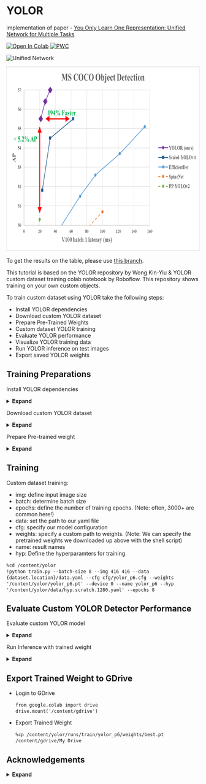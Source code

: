 # YOLOR
implementation of paper - [You Only Learn One Representation: Unified Network for Multiple Tasks](https://arxiv.org/abs/2105.04206)

[![Open In Colab](https://colab.research.google.com/assets/colab-badge.svg)](https://colab.research.google.com/drive/1NIghFeKQGFRVRPh553JaQXeIMlI1xh95#)
[![PWC](https://img.shields.io/endpoint.svg?url=https://paperswithcode.com/badge/you-only-learn-one-representation-unified/real-time-object-detection-on-coco)](https://paperswithcode.com/sota/real-time-object-detection-on-coco?p=you-only-learn-one-representation-unified)

![Unified Network](https://github.com/WongKinYiu/yolor/blob/main/figure/unifued_network.png)

<img src="https://github.com/WongKinYiu/yolor/blob/main/figure/performance.png" height="480">

To get the results on the table, please use [this branch](https://github.com/WongKinYiu/yolor/tree/paper).

This tutorial is based on the YOLOR repository by Wong Kin-Yiu & YOLOR custom dataset training colab notebook by Roboflow. This repository shows training on your own custom objects.

To train custom dataset using YOLOR take the following steps:

* Install YOLOR dependencies
* Download custom YOLOR dataset
* Prepare Pre-Trained Weights
* Custom dataset YOLOR training
* Evaluate YOLOR performance
* Visualize YOLOR training data
* Run YOLOR inference on test images
* Export saved YOLOR weights

## Training Preparations

Install YOLOR dependencies
<details><summary> <b>Expand</b> </summary>

* clone YOLOR repository
      
      !git clone https://github.com/Setiawanfikri/yolor.git
      %cd yolor
      !git reset --hard eb3ef0b7472413d6740f5cde39beb1a2f5b8b5d1
  
* Install necessary dependencies
      
      !pip install -qr requirements.txt
  
* Install Mish CUDA
  
      !git clone https://github.com/JunnYu/mish-cuda
      %cd mish-cuda
      !git reset --hard 6f38976064cbcc4782f4212d7c0c5f6dd5e315a8
      !python setup.py build install
      %cd ..
  
* Install PyTorch Wavelets
      
      !git clone https://github.com/fbcotter/pytorch_wavelets
      %cd pytorch_wavelets
      !pip install .
      %cd ..

</details>

Download custom YOLOR dataset
<details><summary> <b>Expand</b> </summary>
  
* Install Roboflow dependencies
  
      !pip install -q roboflow
      from roboflow import Roboflow
      rf = Roboflow(model_format="yolov5", notebook="roboflow-yolor")
  
* Download Dataset from Roboflow
    
      %cd /content/yolor
      from roboflow import Roboflow
      rf = Roboflow(api_key="85cNlMEKyhhCdduuKla4")
      project = rf.workspace("joseph-nelson").project("uno-cards")
      dataset = project.version(3).download("yolov5")
  
* See YAML category/class
      
      %cat {dataset.location}/data.yaml

</details>

Prepare Pre-trained weight
<details><summary> <b>Expand</b> </summary>

* Get pretrained YOLOR_p6.pt
      
      %cd /content/yolor
      !pip install gdown
      !gdown "https://drive.google.com/uc?id=1Tdn3yqpZ79X7R1Ql0zNlNScB1Dv9Fp76"
    
* Prepare YOLOR YAML configuration
      
      import yaml
      with open(dataset.location + "/data.yaml") as f:
          dataMap = yaml.safe_load(f)

      num_classes = len(dataMap['names'])
      num_filters = (num_classes + 5) * 3
      from IPython.core.magic import register_line_cell_magic

      @register_line_cell_magic
      def writetemplate(line, cell):
          with open(line, 'w') as f:
              f.write(cell.format(**globals()))

* Write YAML configuration
      [here](https://github.com/Setiawanfikri/Training/blob/main/YAML%20configuration)
      copy and paste to colab environment

</details>

## Training

Custom dataset training:
 * img: define input image size
 * batch: determine batch size
 * epochs: define the number of training epochs. (Note: often, 3000+ are common here!)
 * data: set the path to our yaml file
 * cfg: specify our model configuration
 * weights: specify a custom path to weights. (Note: We can specify the pretrained weights we downloaded up above with the shell script)
 * name: result names
 * hyp: Define the hyperparamters for training

```
%cd /content/yolor
!python train.py --batch-size 8 --img 416 416 --data {dataset.location}/data.yaml --cfg cfg/yolor_p6.cfg --weights '/content/yolor/yolor_p6.pt' --device 0 --name yolor_p6 --hyp '/content/yolor/data/hyp.scratch.1280.yaml' --epochs 8
```

## Evaluate Custom YOLOR Detector Performance

Evaluate custom YOLOR model
<details><summary> <b>Expand</b> </summary>
 
* Start Tensorboard, run after training is finished. Logs save in runs folder
      
      %load_ext tensorboard
      %tensorboard --logdir runs
  
* Plots data, if tensorboard isn't working
  
      from IPython.display import Image
      from utils.plots import plot_results  # plot results.txt as results.png
      Image(filename='/content/yolor/runs/train/yolor_p62/results.png', width=1000)  # view results.png
  
* Display ground data
      
      print("GROUND TRUTH TRAINING DATA:")
      Image(filename='/content/yolor/runs/train/yolor_p62/train_batch0.jpg', width=900)
      
* Display augmented data
      
      print("AUGMENTED DATA:")
      Image(filename='/content/yolor/runs/train/yolor_p62/train_batch0.jpg', width=900)
      
</details>

Run Inference with trained weight
<details><summary> <b>Expand</b> </summary>
      
* See directory in runs trained folder
    
      %ls runs/train/yolor_p6/weights
      
* Create names file for model
    
      import yaml
      import ast
      with open("/content/yolor/Uno-Cards-3/data.yaml", 'r') as stream:
          names = str(yaml.safe_load(stream)['names'])

      namesFile = open("../data.names", "w+")
      names = ast.literal_eval(names)
      for name in names:
        namesFile.write(name +'\n')
      namesFile.close()
      
* Runs Trained Model with Test Images
      
      !python detect.py --weights "runs/train/yolor_p62/weights/best_overall.pt" --conf 0.5 --source /content/yolor/Uno-Cards-3/test/images --names ../data.names --cfg cfg/yolor_p6.cfg
     
* Display inference on All Test Images
      
      import glob
      from IPython.display import Image, display

      for imageName in glob.glob('/content/yolor/inference/output/*.jpg'): #assuming JPG
          display(Image(filename=imageName))
          print("\n")
      
</details>

## Export Trained Weight to GDrive
* Login to GDrive
    
      from google.colab import drive
      drive.mount('/content/gdrive')
  
* Export Trained Weight
  
      %cp /content/yolor/runs/train/yolor_p6/weights/best.pt /content/gdrive/My Drive
    
## Acknowledgements

<details><summary> <b>Expand</b> </summary>

* [WongKinYiu YOLOR Repository](https://github.com/WongKinYiu/yolor)
* [Roboflow YOLOR Colab Notebook](https://colab.research.google.com/drive/1e1Uk9SjxBaagu7aoGZ4oTcqePhnMLM23?usp=sharing)


</details>
